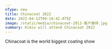 ```yaml
---
nType: new
title: Chinacoat 2022
date: 2022-04-12T09:18:42.079Z
image: /static/media/chinacoat-2011-客户接待.jpg
summary: Kimix will attend Chinacoat 2022
---
```

Chinacoat is the world biggest coating show